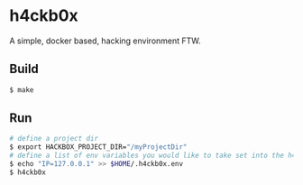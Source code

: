 # h4ckb0x
A simple, docker based, hacking environment FTW.

## Build

```bash
$ make
```

## Run

```bash
# define a project dir
$ export HACKBOX_PROJECT_DIR="/myProjectDir"
# define a list of env variables you would like to take set into the h4ckb0x (for example $IP as your primary CTF target)
$ echo "IP=127.0.0.1" >> $HOME/.h4ckb0x.env
$ h4ckb0x
```
